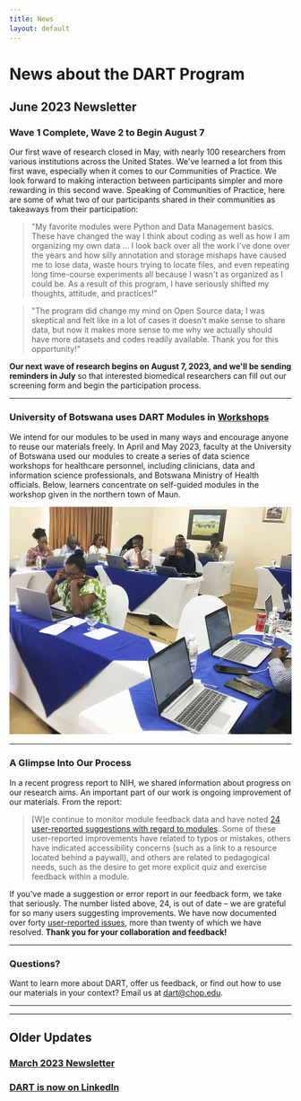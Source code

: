 ```yaml
---
title: News
layout: default
---
```


# News about the DART Program

## **June 2023 Newsletter**

### **Wave 1 Complete, Wave 2 to Begin August 7**

Our first wave of research closed in May, with nearly 100 researchers from various institutions across the United States.  We've learned a lot from this first wave, especially when it comes to our Communities of Practice. We look forward to making interaction between participants simpler and more rewarding in this second wave.  Speaking of Communities of Practice, here are some of what two of our participants shared in their communities as takeaways from their participation:

> "My favorite modules were Python and Data Management basics. These have changed the way I think about coding as well as how I am organizing my own data ... I look back over all the work I've done over the years and how silly annotation and storage mishaps have caused me to lose data, waste hours trying to locate files, and even repeating long time-course experiments all because I wasn't as organized as I could be. As a result of this program, I have seriously shifted my thoughts, attitude, and practices!"

> "The program did change my mind on Open Source data; I was skeptical and felt like in a lot of cases it doesn't make sense to share data, but now it makes more sense to me why we actually should have more datasets and codes readily available.
Thank you for this opportunity!"

**Our next wave of research begins on August 7, 2023, and we'll be sending reminders in July** so that interested biomedical researchers can fill out our screening form and begin the participation process. 

---

### **University of Botswana uses DART Modules in [Workshops](https://www.research.chop.edu/data-science-workshop-with-university-of-botswana)**

We intend for our modules to be used in many ways and encourage anyone to reuse our materials freely.  In April and May 2023, faculty at the University of Botswana used our modules to create a series of data science workshops for healthcare personnel, including clinicians, data and information science professionals, and Botswana Ministry of Health officials. Below, learners concentrate on self-guided modules in the workshop given in the northern town of Maun.

![Learners work on their laptop computers in a conference room.](../media/maun.jpg)

---

### **A Glimpse Into Our Process**

In a recent progress report to NIH, we shared information about progress on our research aims. An important part of our work is ongoing improvement of our materials.  From the report:

>\[W\]e continue to monitor module feedback data and have noted [24 user-reported suggestions with regard to modules](https://github.com/arcus/education_modules/issues?q=is%3Aissue+label%3Auser-reported+).  Some of these user-reported improvements have related to typos or mistakes, others have indicated accessibility concerns (such as a link to a resource located behind a paywall), and others are related to pedagogical needs, such as the desire to get more explicit quiz and exercise feedback within a module. 


If you've made a suggestion or error report in our feedback form, we take that seriously.  The number listed above, 24, is out of date – we are grateful for so many users suggesting improvements. We have now documented over forty [user-reported issues](https://github.com/arcus/education_modules/issues?q=is%3Aissue+is%3Aopen+label%3Auser-reported), more than twenty of which we have resolved.  **Thank you for your collaboration and feedback!**

---

### **Questions?**

Want to learn more about DART, offer us feedback, or find out how to use our materials in your context?  Email us at dart@chop.edu.

---
---

## Older Updates

### [March 2023 Newsletter](./2023_03.md)

### [DART is now on LinkedIn](./newsletters/linkedin_announcement.md)
